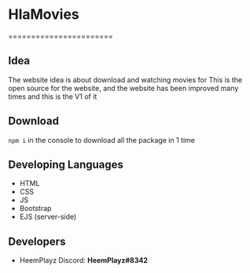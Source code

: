 # HlaMovies
=======================

## Idea
The website idea is about download and watching movies for
This is the open source for the website, and the website has been improved many times
and this is the V1 of it

## Download
`npm i` in the console to download all the package in 1 time

## Developing Languages 
* HTML
* CSS
* JS
* Bootstrap
* EJS (server-side)

## Developers
* HeemPlayz
Discord: **HeemPlayz#8342**
